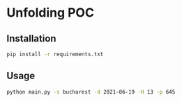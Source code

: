 # Unfolding POC

## Installation

```sh
pip install -r requirements.txt
```

## Usage

```sh
python main.py -s bucharest -d 2021-06-19 -H 13 -p 645
```
